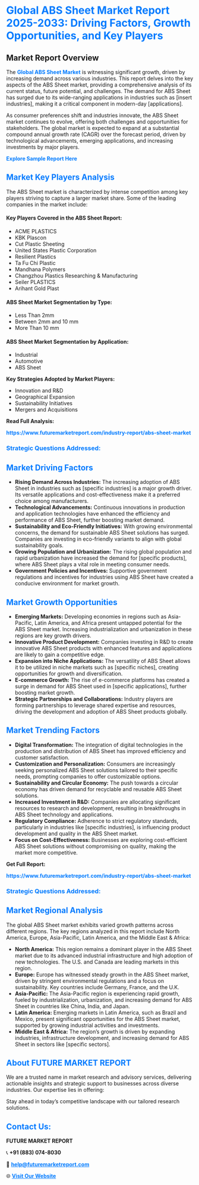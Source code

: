 <h1 style="color: #007BFF;">Global ABS Sheet Market Report 2025-2033: Driving Factors, Growth Opportunities, and Key Players</h1>

<section id="overview">
<h2>Market Report Overview</h2>
<p>The <a href="https://www.futuremarketreport.com/industry-report/abs-sheet-market" style="color: #007BFF; text-decoration: none;"><strong>Global ABS Sheet Market</strong></a> is witnessing significant growth, driven by increasing demand across various industries. This report delves into the key aspects of the ABS Sheet market, providing a comprehensive analysis of its current status, future potential, and challenges. The demand for ABS Sheet has surged due to its wide-ranging applications in industries such as [insert industries], making it a critical component in modern-day [applications].</p>
<p>As consumer preferences shift and industries innovate, the ABS Sheet market continues to evolve, offering both challenges and opportunities for stakeholders. The global market is expected to expand at a substantial compound annual growth rate (CAGR) over the forecast period, driven by technological advancements, emerging applications, and increasing investments by major players.</p>
</section>

<section id="overview">
<p><a href="https://www.futuremarketreport.com/request-sample/reportId=119237" style="color: #007BFF; text-decoration: none;"><strong>Explore Sample Report Here</strong></a></p>
</section>

<section id="key-players">
<h2 style="color: #007BFF;">Market Key Players Analysis</h2>
<p>The ABS Sheet market is characterized by intense competition among key players striving to capture a larger market share. Some of the leading companies in the market include:</p>
<h4>Key Players Covered in the ABS Sheet Report:</h4>
<ul><li>ACME PLASTICS</li><li>KBK Plascon</li><li>Cut Plastic Sheeting</li><li>United States Plastic Corporation</li><li>Resilient Plastics</li><li>Ta Fu Chi Plastic</li><li>Mandhana Polymers</li><li>Changzhou Plastics Researching &amp; Manufacturing</li><li>Seiler PLASTICS</li><li>Arihant Gold Plast</li></ul>
<h4>ABS Sheet Market Segmentation by Type:</h4>
<ul><li>Less Than 2mm</li><li>Between 2mm and 10 mm</li><li>More Than 10 mm</li></ul>

<h4>ABS Sheet Market Segmentation by Application:</h4>
<ul><li>Industrial</li><li>Automotive</li><li>ABS Sheet</li></ul>
<p><strong>Key Strategies Adopted by Market Players:</strong></p>
<ul>
<li>Innovation and R&D</li>
<li>Geographical Expansion</li>
<li>Sustainability Initiatives</li>
<li>Mergers and Acquisitions</li>
</ul>
</section>

<section>
<p><strong>Read Full Analysis: </strong></p><a href="https://www.futuremarketreport.com/industry-report/abs-sheet-market" style="color: #007BFF; text-decoration: none;"><strong>https://www.futuremarketreport.com/industry-report/abs-sheet-market</strong></a>
<h3 style="color: #007BFF;">Strategic Questions Addressed:</h3>
</section>

<section id="driving-factors">
<h2 style="color: #007BFF;">Market Driving Factors</h2>
<ul>
<li><strong>Rising Demand Across Industries:</strong> The increasing adoption of ABS Sheet in industries such as [specific industries] is a major growth driver. Its versatile applications and cost-effectiveness make it a preferred choice among manufacturers.</li>
<li><strong>Technological Advancements:</strong> Continuous innovations in production and application technologies have enhanced the efficiency and performance of ABS Sheet, further boosting market demand.</li>
<li><strong>Sustainability and Eco-Friendly Initiatives:</strong> With growing environmental concerns, the demand for sustainable ABS Sheet solutions has surged. Companies are investing in eco-friendly variants to align with global sustainability goals.</li>
<li><strong>Growing Population and Urbanization:</strong> The rising global population and rapid urbanization have increased the demand for [specific products], where ABS Sheet plays a vital role in meeting consumer needs.</li>
<li><strong>Government Policies and Incentives:</strong> Supportive government regulations and incentives for industries using ABS Sheet have created a conducive environment for market growth.</li>
</ul>
</section>

<section id="growth-opportunities">
<h2 style="color: #007BFF;">Market Growth Opportunities</h2>
<ul>
<li><strong>Emerging Markets:</strong> Developing economies in regions such as Asia-Pacific, Latin America, and Africa present untapped potential for the ABS Sheet market. Increasing industrialization and urbanization in these regions are key growth drivers.</li>
<li><strong>Innovative Product Development:</strong> Companies investing in R&D to create innovative ABS Sheet products with enhanced features and applications are likely to gain a competitive edge.</li>
<li><strong>Expansion into Niche Applications:</strong> The versatility of ABS Sheet allows it to be utilized in niche markets such as [specific niches], creating opportunities for growth and diversification.</li>
<li><strong>E-commerce Growth:</strong> The rise of e-commerce platforms has created a surge in demand for ABS Sheet used in [specific applications], further boosting market growth.</li>
<li><strong>Strategic Partnerships and Collaborations:</strong> Industry players are forming partnerships to leverage shared expertise and resources, driving the development and adoption of ABS Sheet products globally.</li>
</ul>
</section>

<section id="trending-factors">
<h2 style="color: #007BFF;">Market Trending Factors</h2>
<ul>
<li><strong>Digital Transformation:</strong> The integration of digital technologies in the production and distribution of ABS Sheet has improved efficiency and customer satisfaction.</li>
<li><strong>Customization and Personalization:</strong> Consumers are increasingly seeking personalized ABS Sheet solutions tailored to their specific needs, prompting companies to offer customizable options.</li>
<li><strong>Sustainability and Circular Economy:</strong> The push towards a circular economy has driven demand for recyclable and reusable ABS Sheet solutions.</li>
<li><strong>Increased Investment in R&D:</strong> Companies are allocating significant resources to research and development, resulting in breakthroughs in ABS Sheet technology and applications.</li>
<li><strong>Regulatory Compliance:</strong> Adherence to strict regulatory standards, particularly in industries like [specific industries], is influencing product development and quality in the ABS Sheet market.</li>
<li><strong>Focus on Cost-Effectiveness:</strong> Businesses are exploring cost-efficient ABS Sheet solutions without compromising on quality, making the market more competitive.</li>
</ul>
</section>

<section>
<p><strong>Get Full Report: </strong></p><a href="https://www.futuremarketreport.com/industry-report/abs-sheet-market" style="color: #007BFF; text-decoration: none;"><strong>https://www.futuremarketreport.com/industry-report/abs-sheet-market</strong></a>
<h3 style="color: #007BFF;">Strategic Questions Addressed:</h3>
</section>


<section id="regional-analysis">
<h2 style="color: #007BFF;">Market Regional Analysis</h2>
<p>The global ABS Sheet market exhibits varied growth patterns across different regions. The key regions analyzed in this report include North America, Europe, Asia-Pacific, Latin America, and the Middle East & Africa:</p>
<ul>
<li><strong>North America:</strong> This region remains a dominant player in the ABS Sheet market due to its advanced industrial infrastructure and high adoption of new technologies. The U.S. and Canada are leading markets in this region.</li>
<li><strong>Europe:</strong> Europe has witnessed steady growth in the ABS Sheet market, driven by stringent environmental regulations and a focus on sustainability. Key countries include Germany, France, and the U.K.</li>
<li><strong>Asia-Pacific:</strong> The Asia-Pacific region is experiencing rapid growth, fueled by industrialization, urbanization, and increasing demand for ABS Sheet in countries like China, India, and Japan.</li>
<li><strong>Latin America:</strong> Emerging markets in Latin America, such as Brazil and Mexico, present significant opportunities for the ABS Sheet market, supported by growing industrial activities and investments.</li>
<li><strong>Middle East & Africa:</strong> The region’s growth is driven by expanding industries, infrastructure development, and increasing demand for ABS Sheet in sectors like [specific sectors].</li>
</ul>
</section>

<footer>
<h2 style="color: #007BFF;">About FUTURE MARKET REPORT</h2>
<p>We are a trusted name in market research and advisory services, delivering actionable insights and strategic support to businesses across diverse industries. Our expertise lies in offering:</p>

<p>Stay ahead in today’s competitive landscape with our tailored research solutions.</p>

<h2 style="color: #007BFF;">Contact Us:</h2>
<p><strong>FUTURE MARKET REPORT</strong></p>
<p>📞 <strong>+91 (883) 074-8030</strong></p>
<p>📧 <strong><a href="mailto:help@futuremarketreport.com" style="color: #007BFF;">help@futuremarketreport.com</a></strong></p>
<p>🌐 <strong><a href="https://www.futuremarketreport.com/" style="color: #007BFF;">Visit Our Website</a></strong></p>
</footer>